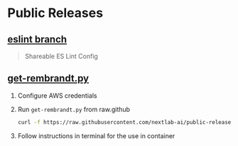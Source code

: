 # Public Releases

## [eslint branch](https://github.com/nextlab-ai/public-releases/tree/eslint)

> Shareable ES Lint Config

## [get-rembrandt.py](./get-rembrandt.py)

1. Configure AWS credentials

1. Run `get-rembrandt.py` from raw.github

    ```sh
    curl -f https://raw.githubusercontent.com/nextlab-ai/public-releases/main/get-rembrandt.py | python
    ```

1. Follow instructions in terminal for the use in container
